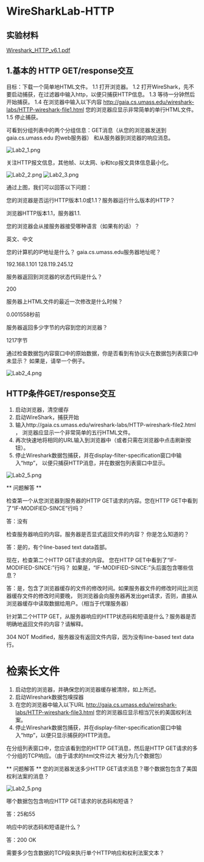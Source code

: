 # WireSharkLab-HTTP

## 实验材料

[Wireshark_HTTP_v6.1.pdf](Wireshark_HTTP_v6.1.pdf)

## 1.基本的 HTTP GET/response交互
   目标：下载一个简单地HTML文件。
1.1 打开浏览器。
1.2 打开WireShark，先不要启动捕获，在过滤器中输入http，以便只捕获HTTP信息。
1.3 等待一分钟然后开始捕获。
1.4 在浏览器中输入以下内容 http://gaia.cs.umass.edu/wireshark-labs/HTTP-wireshark-file1.html 
您的浏览器应显示非常简单的单行HTML文件。
1.5 停止捕获。

  可看到分组列表中的两个分组信息：GET消息（从您的浏览器发送到gaia.cs.umass.edu 的web服务器）
和从服务器到浏览器的响应消息。

![Lab2_1.png](../img/Lab2_1.png)

关注HTTP报文信息，其他帧、以太网、ip和tcp报文具体信息最小化。

![Lab2_2.png](../img/Lab2_2.png)
![Lab2_3.png](../img/Lab2_3.png)

通过上图，我们可以回答以下问题：

您的浏览器是否运行HTTP版本1.0或1.1？服务器运行什么版本的HTTP？

浏览器HTTP版本1.1，服务器1.1.

您的浏览器会从接服务器接受哪种语言（如果有的话）？

英文、中文

您的计算机的IP地址是什么？ gaia.cs.umass.edu服务器地址呢？

192.168.1.101    128.119.245.12

服务器返回到浏览器的状态代码是什么？

200

服务器上HTML文件的最近一次修改是什么时候？

0.001558秒前

服务器返回多少字节的内容到您的浏览器？

1217字节

通过检查数据包内容窗口中的原始数据，你是否看到有协议头在数据包列表窗口中未显示？ 如果是，请举一个例子。

![Lab2_4.png](../img/Lab2_4.png)

## HTTP条件GET/response交互

1. 启动浏览器，清空缓存
2. 启动WireShark，捕获开始
3. 输入http://gaia.cs.umass.edu/wireshark-labs/HTTP-wireshark-file2.html ，
浏览器应显示一个非常简单的五行HTML文件。
4. 再次快速地将相同的URL输入到浏览器中（或者只需在浏览器中点击刷新按钮）。
5. 停止Wireshark数据包捕获，并在display-filter-specification窗口中输入“http”，
以便只捕获HTTP消息，并在数据包列表窗口中显示。

![Lab2_5.png](../img/Lab2_5.png)

** 问题解答 **

检查第一个从您浏览器到服务器的HTTP GET请求的内容。您在HTTP GET中看到了“IF-MODIFIED-SINCE”行吗？

答：没有

检查服务器响应的内容。服务器是否显式返回文件的内容？ 你是怎么知道的？

 答：是的，有个line-based text data首部。

现在，检查第二个HTTP GET请求的内容。 您在HTTP GET中看到了“IF-MODIFIED-SINCE:”行吗？ 如果是，“IF-MODIFIED-SINCE:”头后面包含哪些信息？

答：是，包含了浏览器缓存的文件的修改时间。如果服务器文件的修改时间比浏览器缓存文件的修改时间要晚，
则浏览器会向服务器再发出get请求，否则，直接从浏览器缓存中读取数据给用户。（相当于代理服务器）

针对第二个HTTP GET，从服务器响应的HTTP状态码和短语是什么？服务器是否明确地返回文件的内容？请解释。

304 NOT Modified，服务器没有返回文件内容，因为没有line-based text data行。

# 检索长文件

1. 启动您的浏览器，并确保您的浏览器缓存被清除，如上所述。
2. 启动Wireshark数据包嗅探器
3. 在您的浏览器中输入以下URL http://gaia.cs.umass.edu/wireshark-labs/HTTP-wireshark-file3.html 您的浏览器应显示相当冗长的美国权利法案。
4. 停止Wireshark数据包捕获，并在display-filter-specification窗口中输入“http”，以便只显示捕获的HTTP消息。

在分组列表窗口中，您应该看到您的HTTP GET消息，然后是HTTP GET请求的多个分组的TCP响应。（由于请求的html文件过大
被分为几个数据包）

** 问题解答 **
  您的浏览器发送多少HTTP GET请求消息？哪个数据包包含了美国权利法案的消息？
  
  ![Lab2_5.png](../img/Lab2_5.png)
  
  哪个数据包包含响应HTTP GET请求的状态码和短语？
  
  答：25和55
  
  响应中的状态码和短语是什么？
  
  答：200 OK
  
  需要多少包含数据的TCP段来执行单个HTTP响应和权利法案文本？
  
